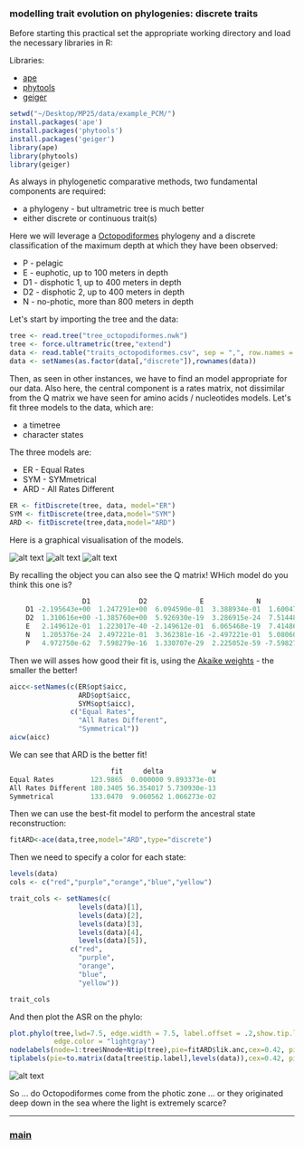 ### modelling trait evolution on phylogenies: discrete traits

Before starting this practical set the appropriate working directory and load the necessary libraries in R:

Libraries:

- [ape](https://emmanuelparadis.github.io/)
- [phytools](http://www.phytools.org/)
- [geiger](https://cran.r-project.org/web/packages/geiger/index.html)

```R
setwd("~/Desktop/MP25/data/example_PCM/")
install.packages('ape')
install.packages('phytools')
install.packages('geiger')
library(ape)
library(phytools)
library(geiger)
```

As always in phylogenetic comparative methods, two fundamental components are required:
 
- a phylogeny - but ultrametric tree is much better
- either discrete or continuous trait(s) 

Here we will leverage a [Octopodiformes](https://en.wikipedia.org/wiki/Octopodiformes) phylogeny and a discrete classification of the maximum depth at which they have been observed:

- P - pelagic 
- E - euphotic, up to 100 meters in depth
- D1 - disphotic 1, up to 400 meters in depth
- D2 - disphotic 2, up to 400 meters in depth
- N - no-photic, more than 800 meters in depth

Let's start by importing the tree and the data:

```R
tree <- read.tree("tree_octopodiformes.nwk")
tree <- force.ultrametric(tree,"extend")
data <- read.table("traits_octopodiformes.csv", sep = ",", row.names = 1, header = T)
data <- setNames(as.factor(data[,"discrete"]),rownames(data))
```

Then, as seen in other instances, we have to find an model appropriate for our data. Also here, the central component is a rates matrix, not dissimilar from the Q matrix we have seen for amino acids / nucleotides models. Let's fit three models to the data, which are:

- a timetree 
- character states

The three models are:

- ER - Equal Rates
- SYM - SYMmetrical
- ARD - All Rates Different

```R
ER <- fitDiscrete(tree, data, model="ER")
SYM <- fitDiscrete(tree,data,model="SYM")
ARD <- fitDiscrete(tree,data,model="ARD")
```

Here is a graphical visualisation of the models. 

![alt text](https://github.com/for-giobbe/Rphy/blob/main/figures/Figure_5.1.png)
![alt text](https://github.com/for-giobbe/Rphy/blob/main/figures/Figure_5.2.png)
![alt text](https://github.com/for-giobbe/Rphy/blob/main/figures/Figure_5.3.png)

By recalling the object you can also see the Q matrix! WHich model do you think this one is?

```R
                  D1            D2             E             N             P
    D1 -2.195643e+00  1.247291e+00  6.094590e-01  3.388934e-01  1.600471e-20
    D2  1.310616e+00 -1.385760e+00  5.926930e-19  3.286915e-24  7.514486e-02
    E   2.149612e-01  1.223017e-40 -2.149612e-01  6.065468e-19  7.414863e-18
    N   1.205376e-24  2.497221e-01  3.362381e-16 -2.497221e-01  5.080608e-26
    P   4.972750e-62  7.598279e-16  1.330707e-29  2.225052e-59 -7.598279e-16
```

Then we will asses how good their fit is, using the [Akaike weights](https://brianomeara.info/aic.html) - the smaller the better!

```R
aicc<-setNames(c(ER$opt$aicc,
                 ARD$opt$aicc,
                 SYM$opt$aicc),
               c("Equal Rates",
                 "All Rates Different",
                 "Symmetrical"))
aicw(aicc)
```

We can see that ARD is the better fit!

```R
                         fit     delta            w
Equal Rates         123.9865  0.000000 9.893373e-01
All Rates Different 180.3405 56.354017 5.730930e-13
Symmetrical         133.0470  9.060562 1.066273e-02
```

Then we can use the best-fit model to perform the ancestral state reconstruction:

```R
fitARD<-ace(data,tree,model="ARD",type="discrete")
```

Then we need to specify a color for each state:

```R
levels(data)
cols <- c("red","purple","orange","blue","yellow")

trait_cols <- setNames(c(
                 levels(data)[1],
                 levels(data)[2],
                 levels(data)[3],
                 levels(data)[4],
                 levels(data)[5]),
               c("red",
                 "purple",
                 "orange",
                 "blue",
                 "yellow"))

trait_cols
```

And then plot the ASR on the phylo:

```R     
plot.phylo(tree,lwd=7.5, edge.width = 7.5, label.offset = .2,show.tip.label = T,no.margin = TRUE, 
           edge.color = "lightgray")
nodelabels(node=1:tree$Nnode+Ntip(tree),pie=fitARD$lik.anc,cex=0.42, piecol = cols)
tiplabels(pie=to.matrix(data[tree$tip.label],levels(data)),cex=0.42, piecol = cols)
```

![alt text](https://github.com/for-giobbe/Rphy/blob/main/figures/Figure_5.4.png)

So ... do Octopodiformes come from the photic zone ... or they originated deep down 
in the sea where the light is extremely scarce?

---

### [main](https://github.com/for-giobbe/MP25/tree/main)